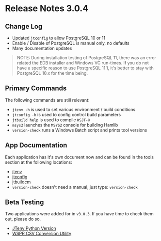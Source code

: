 # Release Notes 3.0.4

## Change Log

- Updated `jtconfig` to allow PostgreSQL 10 or 11
- Enable / Disable of PostgreSQL is manual only, no defaults
- Many documentation updates

>NOTE: During installation testing of PostgreSQL 11, there was an error related
>the EDB installer and Windows VC run-times. If you do not have a specific reason
>to use PostgreSQL 11.1, it's better to stay with PostgreSQL 10.x for the
>time being.

## Primary Commands

The following commands are still relevant:

- `jtenv -h` is used to set various environment / build conditions
- `jtconfig -h` is used to config control build parameters
- `jtbuild help` is used to compile `WSJT-X`
- `msys2` launches the `MSYS2` console for building Hamlib
- `version-check` runs a Windows Batch script and prints tool versions

## App Documentation

Each application has it's own document now and can be found in the tools
section at the following locations:

- [jtenv][]
- [jtconfig][]
- [jtbuildcm][]
- `version-check` doesn't need a manual, just type: `version-check`

## Beta Testing

Two applications were added for in `v3.0.3`. If you have time to check them out,
please do so.

- [JTenv Python Version][]
- [WSPR CSV Conversion Utility][]

[WSPR CSV Conversion Utility]: https://ki7mt.github.io/jtsdk-tools/tools/wsprcsv/
[JTenv Python Version]: https://ki7mt.github.io/jtsdk-tools/tools/jtenvpy/
[jtbuildcm]: https://ki7mt.github.io/jtsdk-tools/tools/jtbuild/
[jtconfig]: https://ki7mt.github.io/jtsdk-tools/tools/jtconfig/
[jtenv]: https://ki7mt.github.io/jtsdk-tools/tools/jtenv/
[documentation site]: https://ki7mt.github.io/jtsdk-tools/
